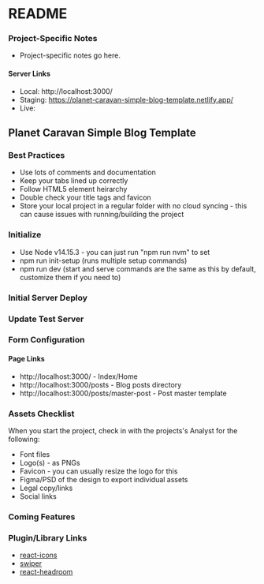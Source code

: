 # README #

### Project-Specific Notes ###
* Project-specific notes go here.

#### Server Links ####
* Local: http://localhost:3000/
* Staging: https://planet-caravan-simple-blog-template.netlify.app/
* Live: 

## Planet Caravan Simple Blog Template ##


### Best Practices ###
* Use lots of comments and documentation
* Keep your tabs lined up correctly
* Follow HTML5 element heirarchy
* Double check your title tags and favicon
* Store your local project in a regular folder with no cloud syncing - this can cause issues with running/building the project

### Initialize ###
* Use Node v14.15.3 - you can just run "npm run nvm" to set
* npm run init-setup (runs multiple setup commands)
* npm run dev (start and serve commands are the same as this by default, customize them if you need to)

### Initial Server Deploy ###


### Update Test Server ###


### Form Configuration ###


#### Page Links ####
* http://localhost:3000/ - Index/Home
* http://localhost:3000/posts - Blog posts directory
* http://localhost:3000/posts/master-post - Post master template


### Assets Checklist ###
When you start the project, check in with the projects's Analyst for the following:
* Font files
* Logo(s) - as PNGs
* Favicon - you can usually resize the logo for this
* Figma/PSD of the design to export individual assets
* Legal copy/links
* Social links

### Coming Features ###

### Plugin/Library Links ###
* [react-icons](https://react-icons.github.io/react-icons)
* [swiper](https://swiperjs.com/)
* [react-headroom](https://github.com/KyleAMathews/react-headroom)